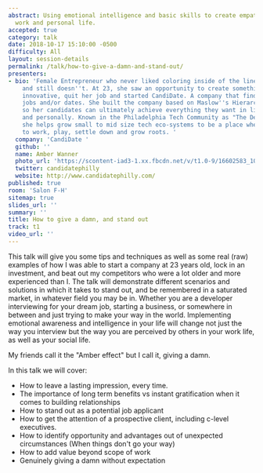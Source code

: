 ```yaml
---
abstract: Using emotional intelligence and basic skills to create empathy in your
  work and personal life.
accepted: true
category: talk
date: 2018-10-17 15:10:00 -0500
difficulty: All
layout: session-details
permalink: /talk/how-to-give-a-damn-and-stand-out/
presenters:
- bio: 'Female Entrepreneur who never liked coloring inside of the lines as a kid,
    and still doesn''t. At 23, she saw an opportunity to create something new and
    innovative, quit her job and started CandiDate. A company that finds tech folks
    jobs and/or dates. She built the company based on Maslow''s Hierarchy of Needs,
    so her candidates can ultimately achieve everything they want in life, professionally
    and personally. Known in the Philadelphia Tech Community as "The Dev Whisperer"
    she helps grow small to mid size tech eco-systems to be a place where people want
    to work, play, settle down and grow roots. '
  company: 'CandiDate '
  github: ''
  name: Amber Wanner
  photo_url: 'https://scontent-iad3-1.xx.fbcdn.net/v/t1.0-9/16602583_10155009444354233_5231829359401889975_n.jpg?_nc_cat=0&oh=37818f5b925f68ebf5481f3f7aa52f52&oe=5BD3AB4B'
  twitter: candidatephilly
  website: http://www.candidatephilly.com/
published: true
room: 'Salon F-H'
sitemap: true
slides_url: ''
summary: ''
title: How to give a damn, and stand out
track: t1
video_url: ''
---
```


This talk will give you some tips and techniques as well as some real (raw) examples of how I was able to start a company at 23 years old, lock in an investment, and beat out my competitors who were a lot older and more experienced than I.
The talk will demonstrate different scenarios and solutions in which it takes to stand out, and be remembered in a saturated market, in whatever field you may be in. Whether you are a developer interviewing for your dream job, starting a business, or somewhere in between and just trying to make your way in the world. Implementing emotional awareness and intelligence in your life will change not just the way you interview but the way you are perceived by others in your work life, as well as your social life.

My friends call it the "Amber effect" but I call it, giving a damn.

In this talk we will cover:

-	How to leave a lasting impression, every time.
-	The importance of long term benefits vs instant gratification when it comes to building relationships
-	How to stand out as a potential job applicant
-	How to get the attention of a prospective client, including c-level executives.
-	How to identify opportunity and advantages out of unexpected circumstances (When things don't go your way)
-	How to add value beyond scope of work
-	Genuinely giving a damn without expectation
